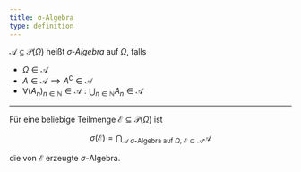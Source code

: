 ```yaml
---
title: σ-Algebra
type: definition
---
```


$\mathcal{A} \subseteq \mathcal{P}(\Omega)$ heißt *$\sigma$-Algebra* auf $\Omega$, falls
- $\Omega \in \mathcal{A}$
- $A \in \mathcal{A} \implies A^\complement \in \mathcal{A}$
- $\forall (A_n)_{n \in \mathbb{N}} \in \mathcal{A}: \bigcup_{n \in \mathbb{N}} A_n \in \mathcal{A}$

---

Für eine beliebige Teilmenge $\mathcal{E} \subseteq \mathcal{P}(\Omega)$ ist

$$
	\sigma(\mathcal{E}) = \bigcap_{\mathcal{A} \ \sigma\text{-Algebra auf } \Omega, \ \mathcal{E} \subseteq \mathcal{A}} \mathcal{A}
$$

die von $\mathcal{E}$ erzeugte $\sigma$-Algebra.